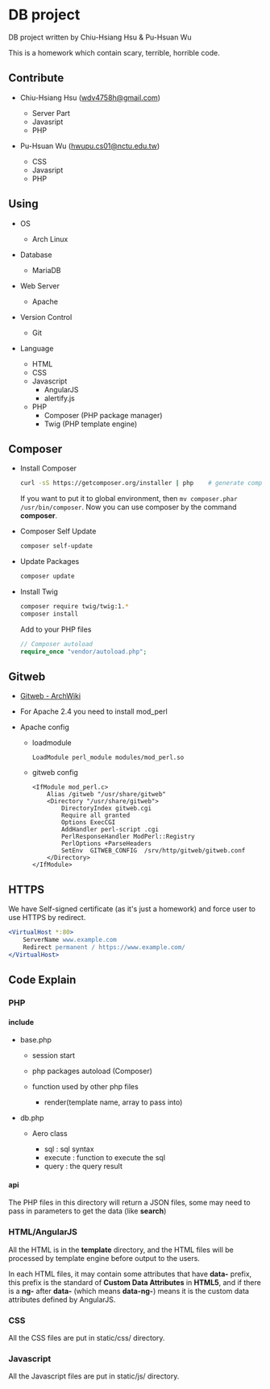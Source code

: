 DB project
================================================================================

DB project written by Chiu-Hsiang Hsu & Pu-Hsuan Wu

This is a homework which contain scary, terrible, horrible code.

Contribute
----------------------------------------

- Chiu-Hsiang Hsu (wdv4758h@gmail.com)

    * Server Part
    * Javasript
    * PHP

- Pu-Hsuan Wu (hwupu.cs01@nctu.edu.tw)

    * CSS
    * Javasript
    * PHP

Using
----------------------------------------

- OS

    * Arch Linux

- Database

    * MariaDB

- Web Server

    * Apache

- Version Control

    * Git

- Language

    * HTML
    * CSS
    * Javascript
        + AngularJS
        + alertify.js
    * PHP
        + Composer (PHP package manager)
        + Twig (PHP template engine)

Composer
----------------------------------------

- Install Composer

    ```bash
    curl -sS https://getcomposer.org/installer | php    # generate composer.phar
    ```

    If you want to put it to global environment, then `mv composer.phar /usr/bin/composer`.
    Now you can use composer by the command **composer**.

- Composer Self Update

    ```bash
    composer self-update
    ```

- Update Packages

    ```bash
    composer update
    ```

- Install Twig

    ```bash
    composer require twig/twig:1.*
    composer install
    ```

    Add to your PHP files

    ```php
    // Composer autoload
    require_once "vendor/autoload.php";
    ```

Gitweb
----------------------------------------

- [Gitweb - ArchWiki](https://wiki.archlinux.org/index.php/gitweb)
- For Apache 2.4 you need to install mod_perl
- Apache config

    * loadmodule

        ```
        LoadModule perl_module modules/mod_perl.so
        ```

    * gitweb config

        ```
        <IfModule mod_perl.c>
            Alias /gitweb "/usr/share/gitweb"
            <Directory "/usr/share/gitweb">
                DirectoryIndex gitweb.cgi
                Require all granted
                Options ExecCGI
                AddHandler perl-script .cgi
                PerlResponseHandler ModPerl::Registry
                PerlOptions +ParseHeaders
                SetEnv  GITWEB_CONFIG  /srv/http/gitweb/gitweb.conf
            </Directory>
        </IfModule>
        ```

HTTPS
----------------------------------------

We have Self-signed certificate (as it's just a homework) and force user to use HTTPS by redirect.

```apache
<VirtualHost *:80>
    ServerName www.example.com
    Redirect permanent / https://www.example.com/
</VirtualHost>
```

Code Explain
----------------------------------------

### PHP

#### include

- base.php

    * session start
    * php packages autoload (Composer)
    * function used by other php files

        + render(template name, array to pass into)

- db.php

    * Aero class

        + sql : sql syntax
        + execute : function to execute the sql
        + query : the query result

#### api

The PHP files in this directory will return a JSON files,
some may need to pass in parameters to get the data (like **search**)

### HTML/AngularJS

All the HTML is in the **template** directory,
and the HTML files will be processed by template engine before output to the users.

In each HTML files, it may contain some attributes that have **data-** prefix,
this prefix is the standard of **Custom Data Attributes** in **HTML5**,
and if there is a **ng-** after **data-** (which means **data-ng-**)
means it is the custom data attributes defined by AngularJS.

### CSS

All the CSS files are put in static/css/ directory.

### Javascript

All the Javascript files are put in static/js/ directory.
